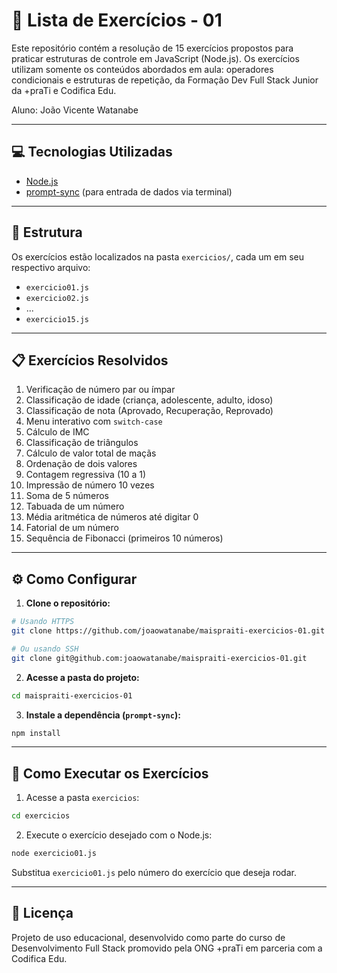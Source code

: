 
# 📘 Lista de Exercícios - 01

Este repositório contém a resolução de 15 exercícios propostos para praticar estruturas de controle em JavaScript (Node.js). Os exercícios utilizam somente os conteúdos abordados em aula: operadores condicionais e estruturas de repetição, da Formação Dev Full Stack Junior da +praTi e Codifica Edu.

Aluno: João Vicente Watanabe

---

## 💻 Tecnologias Utilizadas

- [Node.js](https://nodejs.org/)
- [prompt-sync](https://www.npmjs.com/package/prompt-sync) (para entrada de dados via terminal)

---

## 📁 Estrutura

Os exercícios estão localizados na pasta `exercicios/`, cada um em seu respectivo arquivo:

- `exercicio01.js`
- `exercicio02.js`
- ...
- `exercicio15.js`

---

## 📋 Exercícios Resolvidos

1. Verificação de número par ou ímpar  
2. Classificação de idade (criança, adolescente, adulto, idoso)  
3. Classificação de nota (Aprovado, Recuperação, Reprovado)  
4. Menu interativo com `switch-case`  
5. Cálculo de IMC  
6. Classificação de triângulos  
7. Cálculo de valor total de maçãs  
8. Ordenação de dois valores  
9. Contagem regressiva (10 a 1)  
10. Impressão de número 10 vezes  
11. Soma de 5 números  
12. Tabuada de um número  
13. Média aritmética de números até digitar 0  
14. Fatorial de um número  
15. Sequência de Fibonacci (primeiros 10 números)

---

## ⚙️ Como Configurar

1. **Clone o repositório:**

```bash
# Usando HTTPS
git clone https://github.com/joaowatanabe/maispraiti-exercicios-01.git

# Ou usando SSH
git clone git@github.com:joaowatanabe/maispraiti-exercicios-01.git
```

2. **Acesse a pasta do projeto:**

```bash
cd maispraiti-exercicios-01
```

3. **Instale a dependência (`prompt-sync`):**

```bash
npm install
```

---

## 🚀 Como Executar os Exercícios

1. Acesse a pasta `exercicios`:

```bash
cd exercicios
```

2. Execute o exercício desejado com o Node.js:

```bash
node exercicio01.js
```

Substitua `exercicio01.js` pelo número do exercício que deseja rodar.

---

## 📄 Licença

Projeto de uso educacional, desenvolvido como parte do curso de Desenvolvimento Full Stack promovido pela ONG +praTi em parceria com a Codifica Edu.
